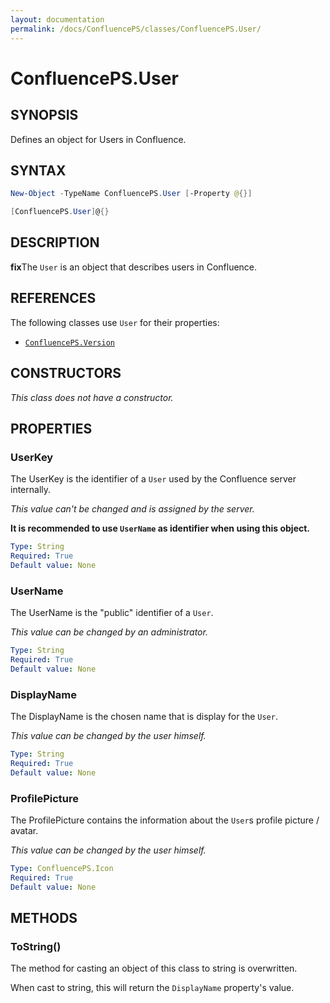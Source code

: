 ```yaml
---
layout: documentation
permalink: /docs/ConfluencePS/classes/ConfluencePS.User/
---
```


# ConfluencePS.User

## SYNOPSIS

Defines an object for Users in Confluence.

## SYNTAX

```powershell
New-Object -TypeName ConfluencePS.User [-Property @{}]

[ConfluencePS.User]@{}
```

## DESCRIPTION

**fix**The `User` is an object that describes users in Confluence.

## REFERENCES

The following classes use `User` for their properties:

- [`ConfluencePS.Version`](/docs/ConfluencePS/classes/ConfluencePS.Version/)

## CONSTRUCTORS

_This class does not have a constructor._

## PROPERTIES

### UserKey

The UserKey is the identifier of a `User` used by the Confluence server internally.

_This value can't be changed and is assigned by the server._

**It is recommended to use `UserName` as identifier when using this object.**

```yaml
Type: String
Required: True
Default value: None
```

### UserName

The UserName is the "public" identifier of a `User`.

_This value can be changed by an administrator._

```yaml
Type: String
Required: True
Default value: None
```

### DisplayName

The DisplayName is the chosen name that is display for the `User`.

_This value can be changed by the user himself._

```yaml
Type: String
Required: True
Default value: None
```

### ProfilePicture

The ProfilePicture contains the information about the `User`s profile picture / avatar.

_This value can be changed by the user himself._

```yaml
Type: ConfluencePS.Icon
Required: True
Default value: None
```

## METHODS

### ToString()

The method for casting an object of this class to string is overwritten.

When cast to string, this will return the `DisplayName` property's value.
